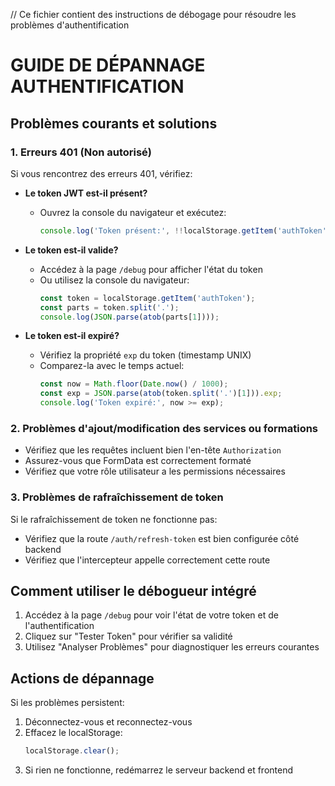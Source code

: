 // Ce fichier contient des instructions de débogage pour résoudre les problèmes d'authentification

# GUIDE DE DÉPANNAGE AUTHENTIFICATION

## Problèmes courants et solutions

### 1. Erreurs 401 (Non autorisé)

Si vous rencontrez des erreurs 401, vérifiez:

- **Le token JWT est-il présent?** 
  - Ouvrez la console du navigateur et exécutez:
    ```javascript
    console.log('Token présent:', !!localStorage.getItem('authToken'))
    ```

- **Le token est-il valide?**
  - Accédez à la page `/debug` pour afficher l'état du token
  - Ou utilisez la console du navigateur:
    ```javascript
    const token = localStorage.getItem('authToken');
    const parts = token.split('.');
    console.log(JSON.parse(atob(parts[1])));
    ```

- **Le token est-il expiré?**
  - Vérifiez la propriété `exp` du token (timestamp UNIX)
  - Comparez-la avec le temps actuel:
    ```javascript
    const now = Math.floor(Date.now() / 1000);
    const exp = JSON.parse(atob(token.split('.')[1])).exp;
    console.log('Token expiré:', now >= exp);
    ```

### 2. Problèmes d'ajout/modification des services ou formations

- Vérifiez que les requêtes incluent bien l'en-tête `Authorization`
- Assurez-vous que FormData est correctement formaté
- Vérifiez que votre rôle utilisateur a les permissions nécessaires

### 3. Problèmes de rafraîchissement de token

Si le rafraîchissement de token ne fonctionne pas:
- Vérifiez que la route `/auth/refresh-token` est bien configurée côté backend
- Vérifiez que l'intercepteur appelle correctement cette route

## Comment utiliser le débogueur intégré

1. Accédez à la page `/debug` pour voir l'état de votre token et de l'authentification
2. Cliquez sur "Tester Token" pour vérifier sa validité
3. Utilisez "Analyser Problèmes" pour diagnostiquer les erreurs courantes

## Actions de dépannage

Si les problèmes persistent:

1. Déconnectez-vous et reconnectez-vous
2. Effacez le localStorage:
   ```javascript
   localStorage.clear();
   ```
3. Si rien ne fonctionne, redémarrez le serveur backend et frontend
